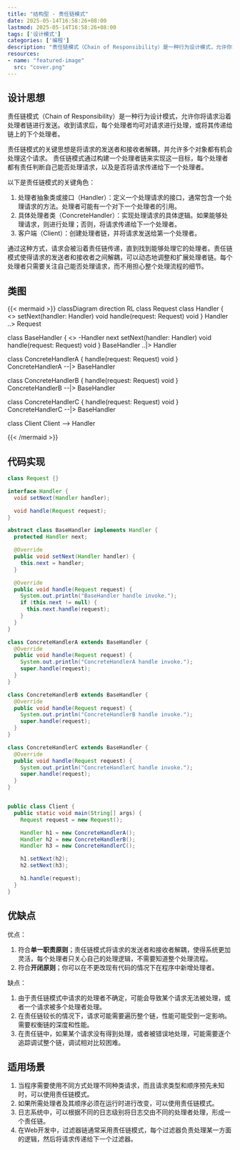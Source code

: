 ```yaml
---
title: "结构型 - 责任链模式"
date: 2025-05-14T16:58:26+08:00
lastmod: 2025-05-14T16:58:26+08:00
tags: ['设计模式']
categories: ['编程']
description: "责任链模式（Chain of Responsibility）是一种行为设计模式，允许你将请求沿着处理者链进行发送。收到请求后，每个处理者均可对请求进行处理，或将其传递给链上的下个处理者。"
resources:
- name: "featured-image"
  src: "cover.png"
---
```

<!--more-->
## 设计思想
责任链模式（Chain of Responsibility）是一种行为设计模式，允许你将请求沿着处理者链进行发送。收到请求后，每个处理者均可对请求进行处理，或将其传递给链上的下个处理者。

责任链模式的关键思想是将请求的发送者和接收者解耦，并允许多个对象都有机会处理这个请求。
责任链模式通过构建一个处理者链来实现这一目标，每个处理者都有责任判断自己能否处理请求，以及是否将请求传递给下一个处理者。

以下是责任链模式的关键角色：
1. 处理者抽象类或接口（Handler）：定义一个处理请求的接口，通常包含一个处理请求的方法。处理者可能有一个对下一个处理者的引用。
2. 具体处理者类（ConcreteHandler）：实现处理请求的具体逻辑。如果能够处理请求，则进行处理；否则，将请求传递给下一个处理者。
3. 客户端（Client）：创建处理者链，并将请求发送给第一个处理者。

通过这种方式，请求会被沿着责任链传递，直到找到能够处理它的处理者。责任链模式使得请求的发送者和接收者之间解耦，可以动态地调整和扩展处理者链。每个处理者只需要关注自己能否处理请求，而不用担心整个处理流程的细节。

## 类图
{{< mermaid >}}
classDiagram
  direction RL
  class Request
  class Handler {
    <<interface>>
    setNext(handler: Handler) void
    handle(request: Request) void
  }
  Handler ..> Request

  class BaseHandler {
    <<abstract>>
    -Handler next
    setNext(handler: Handler) void
    handle(request: Request) void
  }
  BaseHandler ..|> Handler

  class ConcreteHandlerA {
    handle(request: Request) void
  }
  ConcreteHandlerA --|> BaseHandler

  class ConcreteHandlerB {
    handle(request: Request) void
  }
  ConcreteHandlerB --|> BaseHandler

  class ConcreteHandlerC {
    handle(request: Request) void
  }
  ConcreteHandlerC --|> BaseHandler

  class Client
  Client --> Handler

{{< /mermaid >}}

## 代码实现
```java
class Request {}

interface Handler {
  void setNext(Handler handler);

  void handle(Request request);
}

abstract class BaseHandler implements Handler {
  protected Handler next;

  @Override
  public void setNext(Handler handler) {
    this.next = handler;
  }

  @Override
  public void handle(Request request) {
    System.out.println("BaseHandler handle invoke.");
    if (this.next != null) {
      this.next.handle(request);
    }
  }
}

class ConcreteHandlerA extends BaseHandler {
  @Override
  public void handle(Request request) {
    System.out.println("ConcreteHandlerA handle invoke.");
    super.handle(request);
  }
}

class ConcreteHandlerB extends BaseHandler {
  @Override
  public void handle(Request request) {
    System.out.println("ConcreteHandlerB handle invoke.");
    super.handle(request);
  }
}

class ConcreteHandlerC extends BaseHandler {
  @Override
  public void handle(Request request) {
    System.out.println("ConcreteHandlerC handle invoke.");
    super.handle(request);
  }
}


public class Client {
  public static void main(String[] args) {
    Request request = new Request();

    Handler h1 = new ConcreteHandlerA();
    Handler h2 = new ConcreteHandlerB();
    Handler h3 = new ConcreteHandlerC();

    h1.setNext(h2);
    h2.setNext(h3);

    h1.handle(request);
  }
}
```

## 优缺点
优点：
1. 符合**单一职责原则**；责任链模式将请求的发送者和接收者解耦，使得系统更加灵活，每个处理者只关心自己的处理逻辑，不需要知道整个处理流程。
2. 符合**开闭原则**；你可以在不更改现有代码的情况下在程序中新增处理者。

缺点：
1. 由于责任链模式中请求的处理者不确定，可能会导致某个请求无法被处理，或者一个请求被多个处理者处理。
2. 在责任链较长的情况下，请求可能需要遍历整个链，性能可能受到一定影响。需要权衡链的深度和性能。
3. 在责任链中，如果某个请求没有得到处理，或者被错误地处理，可能需要逐个追踪调试整个链，调试相对比较困难。


## 适用场景
1. 当程序需要使用不同方式处理不同种类请求，而且请求类型和顺序预先未知时，可以使用责任链模式。
2. 如果所需处理者及其顺序必须在运行时进行改变，可以使用责任链模式。
3. 日志系统中，可以根据不同的日志级别将日志交由不同的处理者处理，形成一个责任链。
4. 在Web开发中，过滤器链通常采用责任链模式，每个过滤器负责处理某一方面的逻辑，然后将请求传递给下一个过滤器。
